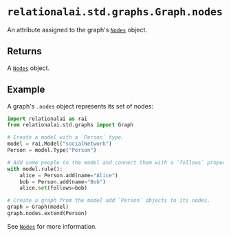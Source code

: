 # `relationalai.std.graphs.Graph.nodes`

An attribute assigned to the graph's [`Nodes`](../Nodes/README.md) object.

## Returns

A [`Nodes`](../Nodes/README.md) object.

## Example

A graph's `.nodes` object represents its set of nodes:

```python
import relationalai as rai
from relationalai.std.graphs import Graph

# Create a model with a `Person` type.
model = rai.Model("socialNetwork")
Person = model.Type("Person")

# Add some people to the model and connect them with a `follows` property.
with model.rule():
    alice = Person.add(name="Alice")
    bob = Person.add(name="Bob")
    alice.set(follows=bob)

# Create a graph from the model add `Person` objects to its nodes.
graph = Graph(model)
graph.nodes.extend(Person)
```

See [`Nodes`](../Nodes/README.md) for more information.
